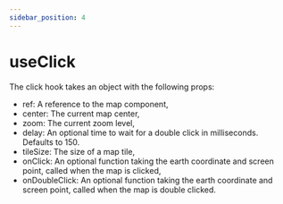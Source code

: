 ```yaml
---
sidebar_position: 4
---
```


# useClick

The click hook takes an object with the following props:

* ref: A reference to the map component,
* center: The current map center,
* zoom: The current zoom level,
* delay: An optional time to wait for a double click in milliseconds. Defaults to 150.
* tileSize: The size of a map tile,
* onClick: An optional function taking the earth coordinate and screen point, called when the map is clicked,
* onDoubleClick: An optional function taking the earth coordinate and screen point, called when the map is double clicked.
